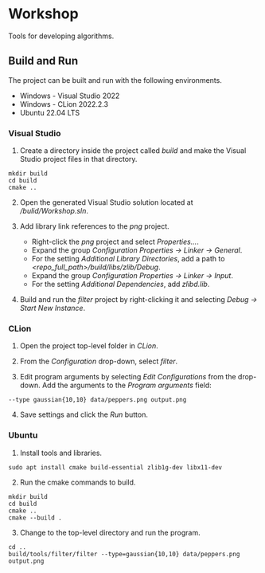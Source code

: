 # Workshop
Tools for developing algorithms.

## Build and Run
The project can be built and run with the following environments.

 - Windows - Visual Studio 2022
 - Windows - CLion 2022.2.3
 - Ubuntu 22.04 LTS

### Visual Studio

1. Create a directory inside the project called *build* and make the Visual Studio project files in that directory.
```
mkdir build
cd build
cmake ..
```

2. Open the generated Visual Studio solution located at */bulid/Workshop.sln*.

3. Add library link references to the *png* project.
    - Right-click the *png* project and select *Properties...*.
    - Expand the group *Configuration Properties -> Linker -> General*. 
    - For the setting *Additional Library Directories*, add a path to *\<repo_full_path\>/build/libs/zlib/Debug*. 
    - Expand the group *Configuration Properties -> Linker -> Input*. 
    - For the setting *Additional Dependencies*, add *zlibd.lib*.

4. Build and run the *filter* project by right-clicking it and selecting *Debug -> Start New Instance*.


### CLion

1. Open the project top-level folder in *CLion*.

2. From the *Configuration* drop-down, select *filter*.

3. Edit program arguments by selecting *Edit Configurations* from the drop-down. Add the
   arguments to the *Program arguments* field:
```
--type gaussian{10,10} data/peppers.png output.png
```

4. Save settings and click the *Run* button.


### Ubuntu

1. Install tools and libraries.
```
sudo apt install cmake build-essential zlib1g-dev libx11-dev
```

2. Run the cmake commands to build.
```
mkdir build
cd build
cmake ..
cmake --build .
```

3. Change to the top-level directory and run the program.
```
cd ..
build/tools/filter/filter --type=gaussian{10,10} data/peppers.png output.png
```

